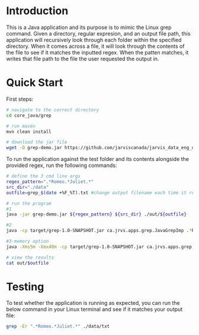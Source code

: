 # Introduction
This is a Java application and its purpose is to mimic the Linux grep command. Given a directory, regular expresion, and an output file path, this application will recursively look through each folder within the specified directory. When it comes across a file, it will look through the contents of the file to see if it matches the inputted regex. When the patten matches, it writes that file path to the file the user requested the output in.

# Quick Start
First steps:
```bash
# navigate to the correct directory
cd core_java/grep

# run maven
mvn clean install

# download the jar file
wget -O grep-demo.jar https://github.com/jarviscanada/jarvis_data_eng_demo/raw/feature/grep_demo_jar/core_java/grep/target/grep-1.0-SNAPSHOT.jar
```

To run the application against the test folder and its contents alongside the provided regex, run the following commands:

```bash
# define the 3 cmd line args
regex_pattern=".*Romeo.*Juliet.*"
src_dir="./data"
outfile=grep_$(date +%F_%T).txt #change output filename each time it runs

# run the program
#1
java -jar grep-demo.jar ${regex_pattern} ${src_dir} ./out/${outfile}

#2
java -cp target/grep-1.0-SNAPSHOT.jar ca.jrvs.apps.grep.JavaGrepImp .*Romeo.*Juliet.* ./data ./out/grep_$(date +%F_%T).txt

#3-memory option
java -Xms5m -Xmx40m -cp target/grep-1.0-SNAPSHOT.jar ca.jrvs.apps.grep.JavaGrepImp .*Romeo.*Juliet.* ./data ./out/grep.txt

# view the results
cat out/$outfile
```


# Testing
To test whether the application is running as expected, you can run the below command in your Linux terminal and see if it matches your output file:
```bash
grep -Er ".*Romeo.*Juliet.*" ./data/txt
```
